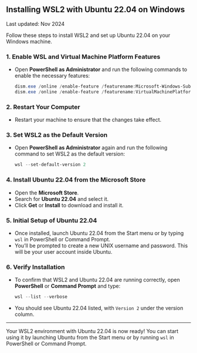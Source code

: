 ## Installing WSL2 with Ubuntu 22.04 on Windows

Last updated: Nov 2024

Follow these steps to install WSL2 and set up Ubuntu 22.04 on your Windows machine.

### 1. Enable WSL and Virtual Machine Platform Features

- Open **PowerShell as Administrator** and run the following commands to enable the necessary features:

    ```powershell
    dism.exe /online /enable-feature /featurename:Microsoft-Windows-Subsystem-Linux /all /norestart
    dism.exe /online /enable-feature /featurename:VirtualMachinePlatform /all /norestart
    ```

### 2. Restart Your Computer

- Restart your machine to ensure that the changes take effect.

### 3. Set WSL2 as the Default Version

- Open **PowerShell as Administrator** again and run the following command to set WSL2 as the default version:

    ```powershell
    wsl --set-default-version 2
    ```

### 4. Install Ubuntu 22.04 from the Microsoft Store

- Open the **Microsoft Store**.
- Search for **Ubuntu 22.04** and select it.
- Click **Get** or **Install** to download and install it.

### 5. Initial Setup of Ubuntu 22.04

- Once installed, launch Ubuntu 22.04 from the Start menu or by typing `wsl` in PowerShell or Command Prompt.
- You’ll be prompted to create a new UNIX username and password. This will be your user account inside Ubuntu.

### 6. Verify Installation

- To confirm that WSL2 and Ubuntu 22.04 are running correctly, open **PowerShell** or **Command Prompt** and type:

    ```powershell
    wsl --list --verbose
    ```

- You should see Ubuntu 22.04 listed, with `Version 2` under the version column.

---

Your WSL2 environment with Ubuntu 22.04 is now ready! You can start using it by launching Ubuntu from the Start menu or by running `wsl` in PowerShell or Command Prompt.

